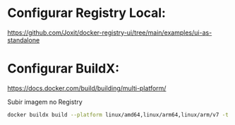 # Configurar Registry Local:
https://github.com/Joxit/docker-registry-ui/tree/main/examples/ui-as-standalone

# Configurar BuildX:
https://docs.docker.com/build/building/multi-platform/

Subir imagem no Registry
```bash
docker buildx build --platform linux/amd64,linux/arm64,linux/arm/v7 -t localhost:5000/test:latest --push .
```